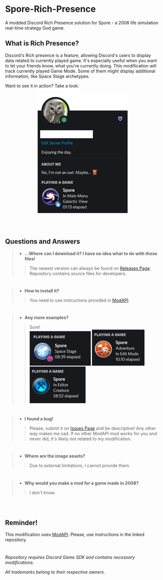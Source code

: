 # Spore-Rich-Presence
A modded Discord Rich Presence solution for Spore - a 2008 life simulation real-time strategy God game.

## What is Rich Presence?
Discord's Rich presence is a feature, allowing Discord's users to display data related to currently played game. 
It's especially useful when you want to let your friends know, what you're currently doing. 
This modification will track currently played Game Mode. Some of them might display additional information, like Space Stage archetypes.


Want to see it in action? Take a look:
<p align="center">
  <img src="/GitAssets/ExampleProfile.PNG?raw=true" />
</p>

<br><br>
## Questions and Answers
> * __...Where can I download it? I have no idea what to do with these files!__
>> The newest version can always be found on [Releases Page](/../../releases/latest). Repository contains source files for developers.
#
> * __How to install it?__
>> You need to use instructions provided in [ModAPI](https://github.com/emd4600/Spore-ModAPI).
#
> * __Any more examples?__
>> Sure!<br>
>> <img src="/GitAssets/StageExample.PNG?raw=true" /> <img src="/GitAssets/AdventureExample.PNG?raw=true" /> <img src="/GitAssets/EditorExample.PNG?raw=true" />
#
> * __I found a bug!__
>> Please, submit it on [Issues Page](/../../issues) and be descriptive! Any other way makes me sad.
>> If no other ModAPI mod works for you and never did, it's likely not related to my modification.
#
> * __Where are the image assets?__
>> Due to external limitations, I cannot provide them.
#
> * __Why would you make a mod for a game made in 2008?__
>> I don't know.

<br><br>
## Reminder!
This modification uses [ModAPI](https://github.com/emd4600/Spore-ModAPI). Please, use instructions in the linked repository.

#
*Repository requires Discord Game SDK and contains necessary modifications.*

*All trademarks belong to their respective owners.*
